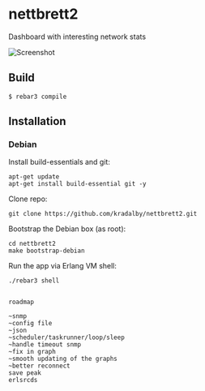 nettbrett2
=====

Dashboard with interesting network stats

![Screenshot](https://kradalby.no/ss/20160403215312.png)

Build
-----

    $ rebar3 compile

## Installation

### Debian
Install build-essentials and git:

    apt-get update
    apt-get install build-essential git -y

Clone repo:

    git clone https://github.com/kradalby/nettbrett2.git

Bootstrap the Debian box (as root):

    cd nettbrett2
    make bootstrap-debian

Run the app via Erlang VM shell:

    ./rebar3 shell


    roadmap

    ~snmp
    ~config file
    ~json
    ~scheduler/taskrunner/loop/sleep
    ~handle timeout snmp
    ~fix in graph
    ~smooth updating of the graphs
    ~better reconnect
    save peak
    erlsrcds
